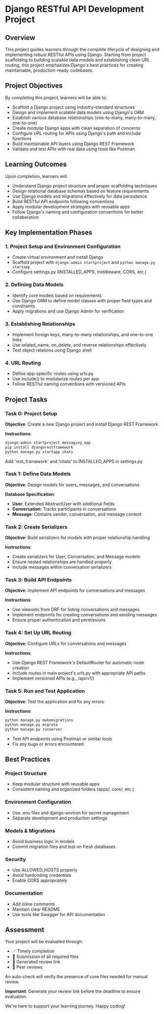 # Django RESTful API Development Project

## Overview
This project guides learners through the complete lifecycle of designing and implementing robust RESTful APIs using Django. Starting from project scaffolding to building scalable data models and establishing clean URL routing, this project emphasizes Django's best practices for creating maintainable, production-ready codebases.

## Project Objectives
By completing this project, learners will be able to:
- Scaffold a Django project using industry-standard structures
- Design and implement scalable data models using Django's ORM
- Establish various database relationships (one-to-many, many-to-many, one-to-one)
- Create modular Django apps with clean separation of concerns
- Configure URL routing for APIs using Django's path and include functions
- Build maintainable API layers using Django REST Framework
- Validate and test APIs with real data using tools like Postman

## Learning Outcomes
Upon completion, learners will:
- Understand Django project structure and proper scaffolding techniques
- Design relational database schemas based on feature requirements
- Use Django models and migrations effectively for data persistence
- Build RESTful API endpoints following conventions
- Apply modular development strategies with reusable apps
- Follow Django's naming and configuration conventions for better collaboration

## Key Implementation Phases

### 1. Project Setup and Environment Configuration
- Create virtual environment and install Django
- Scaffold project with `django-admin startproject` and `python manage.py startapp`
- Configure settings.py (INSTALLED_APPS, middleware, CORS, etc.)

### 2. Defining Data Models
- Identify core models based on requirements
- Use Django ORM to define model classes with proper field types and constraints
- Apply migrations and use Django Admin for verification

### 3. Establishing Relationships
- Implement foreign keys, many-to-many relationships, and one-to-one links
- Use related_name, on_delete, and reverse relationships effectively
- Test object relations using Django shell

### 4. URL Routing
- Define app-specific routes using urls.py
- Use include() to modularize routes per app
- Follow RESTful naming conventions with versioned APIs

## Project Tasks

### Task 0: Project Setup
**Objective**: Create a new Django project and install Django REST Framework

**Instructions**:
```bash
django-admin startproject messaging_app
pip install djangorestframework
python manage.py startapp chats
```

Add 'rest_framework' and 'chats' to INSTALLED_APPS in settings.py

### Task 1: Define Data Models
**Objective**: Design models for users, messages, and conversations

**Database Specification**:
- **User**: Extended AbstractUser with additional fields
- **Conversation**: Tracks participants in conversations
- **Message**: Contains sender, conversation, and message content

### Task 2: Create Serializers
**Objective**: Build serializers for models with proper relationship handling

**Instructions**:
- Create serializers for User, Conversation, and Message models
- Ensure nested relationships are handled properly
- Include messages within conversation serializers

### Task 3: Build API Endpoints
**Objective**: Implement API endpoints for conversations and messages

**Instructions**:
- Use viewsets from DRF for listing conversations and messages
- Implement endpoints for creating conversations and sending messages
- Ensure proper authentication and permissions

### Task 4: Set Up URL Routing
**Objective**: Configure URLs for conversations and messages

**Instructions**:
- Use Django REST Framework's DefaultRouter for automatic route creation
- Include routes in main project's urls.py with appropriate API paths
- Implement versioned APIs (e.g., /api/v1/)

### Task 5: Run and Test Application
**Objective**: Test the application and fix any errors

**Instructions**:
```bash
python manage.py makemigrations
python manage.py migrate
python manage.py runserver
```
- Test API endpoints using Postman or similar tools
- Fix any bugs or errors encountered

## Best Practices

### Project Structure
- Keep modular structure with reusable apps
- Consistent naming and organized folders (apps/, core/, etc.)

### Environment Configuration
- Use .env files and django-environ for secret management
- Separate development and production settings

### Models & Migrations
- Avoid business logic in models
- Commit migration files and test on fresh databases

### Security
- Use ALLOWED_HOSTS properly
- Avoid hardcoding credentials
- Enable CORS appropriately

### Documentation
- Add inline comments
- Maintain clear README
- Use tools like Swagger for API documentation

## Assessment
Your project will be evaluated through:
- ✅ Timely completion
- 📄 Submission of all required files
- 🔗 Generated review link
- 👥 Peer reviews

An auto-check will verify the presence of core files needed for manual review.

**Important**: Generate your review link before the deadline to ensure evaluation.

We're here to support your learning journey. Happy coding! 
